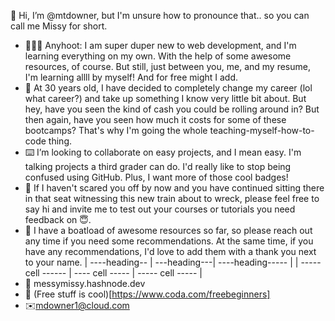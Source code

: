 👋 Hi, I’m @mtdowner, but I'm unsure how to pronounce that.. so you can call me Missy for short. 
- 👩🏻‍💻 Anyhoot: I am super duper new to web development, and I'm learning everything on my own. With the help of some awesome resources, of course. But still, just between you, me, and my resume, I'm learning allll by myself! And for free might I add.
- 💽 At 30 years old, I have decided to completely change my career (lol what career?) and take up something I know very little bit about. But hey, have you seen the kind of cash you could be rolling around in? But then again, have you seen how much it costs for some of these bootcamps? That's why I'm going the whole teaching-myself-how-to-code thing.
- ⌨️ I’m looking to collaborate on easy projects, and I mean easy. I'm talking projects a third grader can do. I'd really like to stop being confused using GitHub. Plus, I want more of those cool badges!  
- 🎒 If I haven't scared you off by now and you have continued sitting there in that seat witnessing this new train about to wreck, please feel free to say hi and invite me to test out your courses or tutorials you need feedback on 😇.
- 🚢 I have a boatload of awesome resources so far, so please reach out any time if you need some recommendations. At the same time, if you have any recommendations, I'd love to add them with a thank you next to your name.
| ----heading-- | ---heading---| ----heading----- |
| ----- cell ------ | ---- cell ----- | ----- cell ----- |
- 📝 <URL> messymissy.hashnode.dev </URL>
- 📕 (Free stuff is cool)[https://www.coda.com/freebeginners]
- ✉️mdowner1@cloud.com
